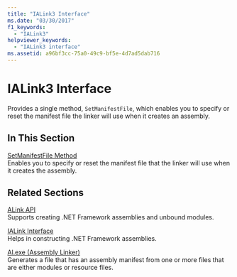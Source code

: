 ```yaml
---
title: "IALink3 Interface"
ms.date: "03/30/2017"
f1_keywords: 
  - "IALink3"
helpviewer_keywords: 
  - "IALink3 interface"
ms.assetid: a96bf3cc-75a0-49c9-bf5e-4d7ad5dab716
---
```

# IALink3 Interface

Provides a single method, `SetManifestFile`, which enables you to specify or reset the manifest file the linker will use when it creates an assembly.  
  
## In This Section  

 [SetManifestFile Method](setmanifestfile-method.md)  
 Enables you to specify or reset the manifest file that the linker will use when it creates the assembly.  
  
## Related Sections  

 [ALink API](index.md)  
 Supports creating .NET Framework assemblies and unbound modules.  
  
 [IALink Interface](ialink-interface.md)  
 Helps in constructing .NET Framework assemblies.  
  
 [Al.exe (Assembly Linker)](../../tools/al-exe-assembly-linker.md)  
 Generates a file that has an assembly manifest from one or more files that are either modules or resource files.
